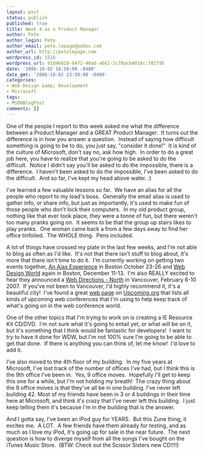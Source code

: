 ```yaml
---
layout: post
status: publish
published: true
title: Week 4 as a Product Manager
author: Pete
author_login: Pete
author_email: pete.lepage@pobox.com
author_url: http://petelepage.com
wordpress_id: 1516
wordpress_url: 91d46819-8472-40ad-a661-2c78acb4018c:781795
date: '2006-10-02 16:50:00 -0400'
date_gmt: '2006-10-02 23:50:00 -0400'
categories:
- Web Design &amp; Development
- Microsoft
tags:
- MSDNBlogPost
comments: []
---
```

<p>One of the people I report to this week asked me what the difference between a Product Manager and a GREAT Product Manager.  It turns out the difference is in how you answer a question.  Instead of saying how difficult something is going to be to do, you just say, "consider it done!"  It is kind of the culture of Microsoft, don't say no, ask how high.  In order to do a great job here, you have to realize that you're going to be asked to do the difficult.  Notice I didn't say you'll be asked to do the impossible, there is a difference.  I haven't been asked to do the impossible, I've been asked to do the difficult.  And so far, I've kept my head above water. :)</p>
<p>I've learned a few valuable lessons so far.  We have an alias for all the people who report to my lead's boss.  Generally the email alias is used to gather info, or share info, but just as importantly, it's used to make fun of those people who don't lock their computers.  In my old product group, nothing like that ever took place, they were a tonne of fun, but there weren't too many pranks going on.  It seems to be that the group up stairs likes to play pranks.  One woman came back a from a few days away to find her office tinfoiled.  The WHOLE thing.  Pens included.</p>
<p>A lot of things have crossed my plate in the last few weeks, and I'm not able to blog as often as I'd like.  It's not that there isn't stuff to blog about, it's more that there isn't time to do it.  I'm currently working on getting two events together, <a href="http://www.theajaxexperience.com/">An Ajax Experience</a> in Boston October 23-26 and <a href="https://ftponline.com/conferences/webdesignworld/2006/boston/">Web Design World</a> again in Boston, December 11-13.  I'm also REALLY excited to hear they announced a <a href="http://north.webdirections.org/">Web Directions - North</a> in Vancouver, February 6-10 2007.  If you've not been to Vancouver, I'd highly recommend it, it's a beautiful city!  I've found a great <a href="http://upcoming.org/group/16/?allevents=1">web page</a> on <a href="http://upcoming.org/">Upcoming.org</a> that lists all kinds of upcoming web conferences that I'm using to help keep track of what's going on in the web conference world.</p>
<p>One of the other topics that I'm trying to work on is creating a IE Resource Kit CD/DVD.  I'm not sure what it's going to entail yet, or what will be on it, but it's something that I think would be fantastic for developers!  I want to try to have it done for WDW, but I'm not 100% sure I'm going to be able to get that done.  If there is anything you can think of, let me know!  I'd love to add it.</p>
<p>I've also moved to the 4th floor of my building.  In my five years at Microsoft, I've lost track of the number of offices I've had, but I think this is the 9th office I've been in.  Yes, 9 office moves.  Hopefully I'll get to keep this one for a while, but I'm not holding my breath!  The crazy thing about the 9 office moves is that they've all be in one building. I've never left building 42. Most of my friends have been in 3 or 4 buildings in their time here at Microsoft, and think it's crazy that I've never left this building.  I just keep telling them it's because I'm in the building that is the answer.</p>
<p>And I gotta say, I've been an iPod guy for YEARS.  But this Zune thing, it excites me.  A LOT.  A few friends have them already for testing, and as much as I love my iPod, it's going up for sale in the near future.  The next question is how to diverge myself from all the songs I've bought on the iTunes Music Store.  (BTW: Check out the Scissor Sisters new CD!!!!)</p>
<p><img src="http://blogs.msdn.com/aggbug.aspx?PostID=781795" alt="" width="1" height="1" /></p>
